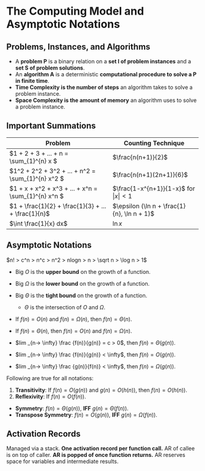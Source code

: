 # The Computing Model and Asymptotic Notations

## Problems, Instances, and Algorithms

* A **problem P** is a binary relation on a **set I of problem instances** and a **set S of problem solutions**.
* An **algorithm A** is a deterministic **computational procedure to solve a P in finite time**.
* **Time Complexity is the number of steps** an algorithm takes to solve a problem instance.
* **Space Complexity is the amount of memory** an algorithm uses to solve a problem instance.

## Important Summations

| Problem                                             | Counting Technique                            |
| --------------------------------------------------- | --------------------------------------------- |
| $1 + 2 + 3 + ... + n = \sum_{1}^{n} x $             | $\frac{n(n+1)}{2}$                            |
| $1^2 + 2^2 + 3^2 + ... + n^2 = \sum_{1}^{n} x^2 $   | $\frac{n(n+1)(2n+1)}{6}$                      |
| $1 + x + x^2 + x^3 + ... + x^n = \sum_{1}^{n} x^n $ | $\frac{1-x^{n+1}}{1-x}$ for $\|x\| < 1$     |
| $1 + \frac{1}{2} + \frac{1}{3} + ... + \frac{1}{n}$ | $\epsilon (\ln n + \frac{1}{n}, \ln n + 1)$ |
| $\int \frac{1}{x} dx$                               | $\ln x$                                       |

## Asymptotic Notations

$n! > c^n > n^c > n^2 > nlogn > n > \sqrt n > \log n > 1$

* Big $O$ is the **upper bound** on the growth of a function.
* Big $\Omega$ is the **lower bound** on the growth of a function.
* Big $\Theta$ is the **tight bound** on the growth of a function.
  * $\Theta$ is the intersection of $O$ and $\Omega$.

* If $f(n) = O(n)$ and $f(n) = \Omega(n)$, then $f(n) = \Theta(n)$.
* If $f(n) = \Theta(n)$, then $f(n) = O(n)$ and $f(n) = \Omega(n)$.

* $lim _{n→ \infty} \frac {f(n)}{g(n)} = c > 0$, then $f(n) = \Theta (g(n))$.
* $lim _{n→ \infty} \frac {f(n)}{g(n)} < \infty$, then $f(n) = O (g(n))$.
* $lim _{n→ \infty} \frac {g(n)}{f(n)} < \infty$, then $f(n) = \Omega (g(n))$.

Following are true for all notations:

1. **Transitivity**: If $f(n) = O(g(n))$ and $g(n) = O(h(n))$, then $f(n) = O(h(n))$.
2. **Reflexivity**: If $f(n) = O(f(n))$.

* **Symmetry**: $f(n) = \Theta (g(n))$, **IFF** $g(n) = \Theta (f(n))$.
* **Transpose Symmetry**: $f(n) = O(g(n))$, **IFF** $g(n) = \Omega (f(n))$.

## Activation Records

Managed via a stack. **One activation record per function call.**
AR of callee is on top of caller. **AR is popped of once function returns.**
AR reserves space for variables and intermediate results.
